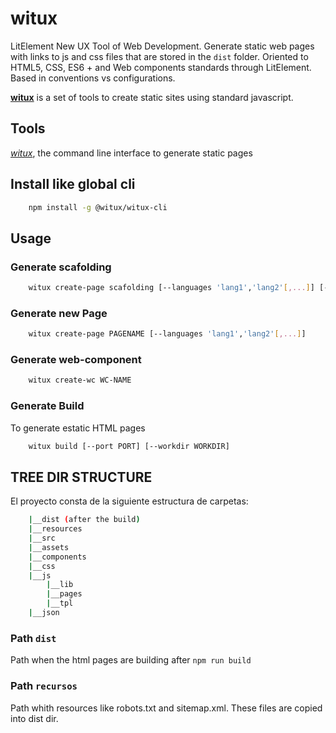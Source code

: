 # witux

LitElement New UX Tool of Web Development.
Generate static web pages with links to js and css files that are stored in the `dist` folder.
Oriented to HTML5, CSS, ES6 + and Web components standards through LitElement.
Based in conventions vs configurations.

**[witux](https://www.npmjs.com/package/witux)** is a set of tools to create static sites using standard javascript.

## Tools

_[witux](https://www.npmjs.com/package/witux)_, the command line interface to generate static pages

## Install like global cli

```bash
    npm install -g @witux/witux-cli
```

## Usage

### Generate scafolding

```bash
    witux create-page scafolding [--languages 'lang1','lang2'[,...]] [--commonfiles 'file1','file2'[,...]]
```

### Generate new Page

```bash
    witux create-page PAGENAME [--languages 'lang1','lang2'[,...]]
```

### Generate web-component

```bash
    witux create-wc WC-NAME
```

### Generate Build

To generate estatic HTML pages

```bash
    witux build [--port PORT] [--workdir WORKDIR]
```

## TREE DIR STRUCTURE

El proyecto consta de la siguiente estructura de carpetas:

```bash
    |__dist (after the build)
    |__resources
    |__src
    |__assets
    |__components
    |__css
    |__js
        |__lib
        |__pages
        |__tpl
    |__json
```

### Path `dist`

Path when the html pages are building after `npm run build`

### Path `recursos`

Path whith resources like robots.txt and sitemap.xml.
These files are copied into dist dir.
